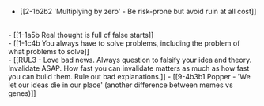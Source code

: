 - [[2-1b2b2 'Multiplying by zero' - Be risk-prone but avoid ruin at all cost]]
<br>
- [[1-1a5b Real thought is full of false starts]]
<br>
- [[1-1c4b You always have to solve problems, including the problem of what problems to solve]]
<br>
- [[RUL3 - Love bad news. Always question to falsify your idea and theory. Invalidate ASAP. How fast you can invalidate matters as much as how fast you can build them. Rule out bad explanations.]]
  - [[9-4b3b1 Popper - 'We let our ideas die in our place' (another difference between memes vs genes)]]
<br>
